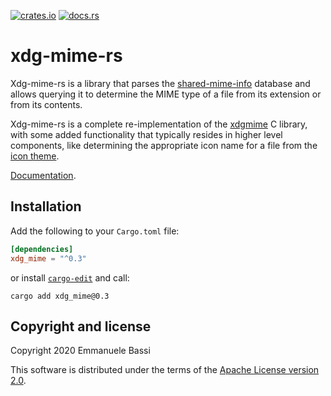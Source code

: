 [![crates.io](https://img.shields.io/crates/v/xdg_mime.svg)](https://crates.io/crates/xdg_mime)
[![docs.rs](https://docs.rs/xdg_mime/badge.svg)](https://docs.rs/xdg_mime)

xdg-mime-rs
===========

Xdg-mime-rs is a library that parses the [shared-mime-info][shared-mime]
database and allows querying it to determine the MIME type of a file from
its extension or from its contents.

Xdg-mime-rs is a complete re-implementation of the [xdgmime][xdgmime] C
library, with some added functionality that typically resides in higher
level components, like determining the appropriate icon name for a file
from the [icon theme][fdo-icon-theme].

[Documentation][docs].

Installation
------------

Add the following to your `Cargo.toml` file:

```toml
[dependencies]
xdg_mime = "^0.3"
```

or install [`cargo-edit`][cargo-edit] and call:

```
cargo add xdg_mime@0.3
```

Copyright and license
---------------------

Copyright 2020  Emmanuele Bassi

This software is distributed under the terms of the [Apache License
version 2.0](./LICENSE.txt).

[shared-mime]: https://freedesktop.org/wiki/Specifications/shared-mime-info-spec/
[xdgmime]: https://gitlab.freedesktop.org/xdg/xdgmime
[fdo-icon-theme]: https://specifications.freedesktop.org/icon-theme-spec/icon-theme-spec-latest.html
[cargo-edit]: https://github.com/killercup/cargo-edit
[docs]: https://docs.rs/xdg_mime/
